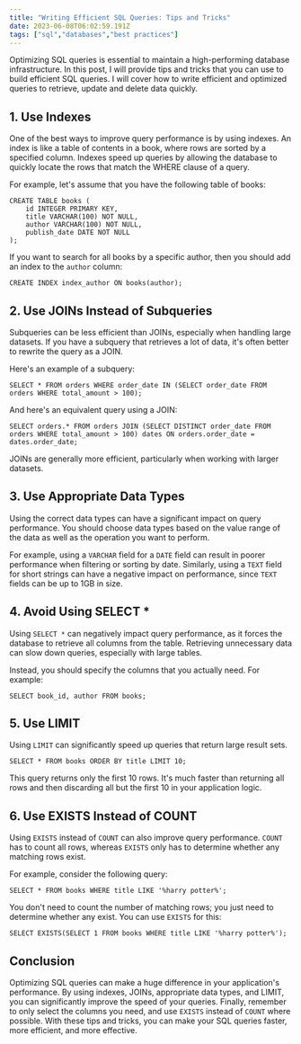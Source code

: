 ```yaml
---
title: "Writing Efficient SQL Queries: Tips and Tricks"
date: 2023-06-08T06:02:59.191Z
tags: ["sql","databases","best practices"]
---
```


Optimizing SQL queries is essential to maintain a high-performing database infrastructure. In this post, I will provide tips and tricks that you can use to build efficient SQL queries. I will cover how to write efficient and optimized queries to retrieve, update and delete data quickly.

## 1. Use Indexes

One of the best ways to improve query performance is by using indexes. An index is like a table of contents in a book, where rows are sorted by a specified column. Indexes speed up queries by allowing the database to quickly locate the rows that match the WHERE clause of a query.

For example, let's assume that you have the following table of books:

```
CREATE TABLE books (
    id INTEGER PRIMARY KEY,
    title VARCHAR(100) NOT NULL,
    author VARCHAR(100) NOT NULL,
    publish_date DATE NOT NULL
);
```

If you want to search for all books by a specific author, then you should add an index to the `author` column:

```
CREATE INDEX index_author ON books(author);
```

## 2. Use JOINs Instead of Subqueries

Subqueries can be less efficient than JOINs, especially when handling large datasets. If you have a subquery that retrieves a lot of data, it's often better to rewrite the query as a JOIN.

Here's an example of a subquery:

```
SELECT * FROM orders WHERE order_date IN (SELECT order_date FROM orders WHERE total_amount > 100);
```

And here's an equivalent query using a JOIN:

```
SELECT orders.* FROM orders JOIN (SELECT DISTINCT order_date FROM orders WHERE total_amount > 100) dates ON orders.order_date = dates.order_date;
```

JOINs are generally more efficient, particularly when working with larger datasets.

## 3. Use Appropriate Data Types

Using the correct data types can have a significant impact on query performance. You should choose data types based on the value range of the data as well as the operation you want to perform.

For example, using a `VARCHAR` field for a `DATE` field can result in poorer performance when filtering or sorting by date. Similarly, using a `TEXT` field for short strings can have a negative impact on performance, since `TEXT` fields can be up to 1GB in size.

## 4. Avoid Using SELECT *

Using `SELECT *` can negatively impact query performance, as it forces the database to retrieve all columns from the table. Retrieving unnecessary data can slow down queries, especially with large tables.

Instead, you should specify the columns that you actually need. For example:

```
SELECT book_id, author FROM books;
```

## 5. Use LIMIT

Using `LIMIT` can significantly speed up queries that return large result sets.

```
SELECT * FROM books ORDER BY title LIMIT 10;
```

This query returns only the first 10 rows. It's much faster than returning all rows and then discarding all but the first 10 in your application logic.

## 6. Use EXISTS Instead of COUNT

Using `EXISTS` instead of `COUNT` can also improve query performance. `COUNT` has to count all rows, whereas `EXISTS` only has to determine whether any matching rows exist.

For example, consider the following query:

```
SELECT * FROM books WHERE title LIKE '%harry potter%';
```

You don't need to count the number of matching rows; you just need to determine whether any exist. You can use `EXISTS` for this:

```
SELECT EXISTS(SELECT 1 FROM books WHERE title LIKE '%harry potter%');
```

## Conclusion

Optimizing SQL queries can make a huge difference in your application's performance. By using indexes, JOINs, appropriate data types, and LIMIT, you can significantly improve the speed of your queries. Finally, remember to only select the columns you need, and use `EXISTS` instead of `COUNT` where possible. With these tips and tricks, you can make your SQL queries faster, more efficient, and more effective.